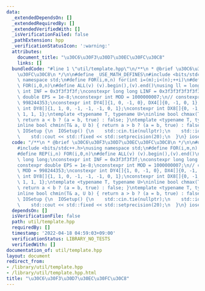 ```yaml
---
data:
  _extendedDependsOn: []
  _extendedRequiredBy: []
  _extendedVerifiedWith: []
  _isVerificationFailed: false
  _pathExtension: hpp
  _verificationStatusIcon: ':warning:'
  attributes:
    document_title: "\u30C6\u30F3\u30D7\u30EC\u30FC\u30C8"
    links: []
  bundledCode: "#line 1 \"util/template.hpp\"\n/**\n * @brief \u30C6\u30F3\u30D7\u30EC\
    \u30FC\u30C8\n */\n\n#define _USE_MATH_DEFINES\n#include <bits/stdc++.h>\nusing\
    \ namespace std;\n#define FOR(i,m,n) for(int i=(m);i<(n);++i)\n#define REP(i,n)\
    \ FOR(i,0,n)\n#define ALL(v) (v).begin(),(v).end()\nusing ll = long long;\nconstexpr\
    \ int INF = 0x3f3f3f3f;\nconstexpr long long LINF = 0x3f3f3f3f3f3f3f3fLL;\nconstexpr\
    \ double EPS = 1e-8;\nconstexpr int MOD = 1000000007;\n// constexpr int MOD =\
    \ 998244353;\nconstexpr int DY4[]{1, 0, -1, 0}, DX4[]{0, -1, 0, 1};\nconstexpr\
    \ int DY8[]{1, 1, 0, -1, -1, -1, 0, 1};\nconstexpr int DX8[]{0, -1, -1, -1, 0,\
    \ 1, 1, 1};\ntemplate <typename T, typename U>\ninline bool chmax(T& a, U b) {\
    \ return a < b ? (a = b, true) : false; }\ntemplate <typename T, typename U>\n\
    inline bool chmin(T& a, U b) { return a > b ? (a = b, true) : false; }\nstruct\
    \ IOSetup {\n  IOSetup() {\n    std::cin.tie(nullptr);\n    std::ios_base::sync_with_stdio(false);\n\
    \    std::cout << std::fixed << std::setprecision(20);\n  }\n} iosetup;\n"
  code: "/**\n * @brief \u30C6\u30F3\u30D7\u30EC\u30FC\u30C8\n */\n\n#define _USE_MATH_DEFINES\n\
    #include <bits/stdc++.h>\nusing namespace std;\n#define FOR(i,m,n) for(int i=(m);i<(n);++i)\n\
    #define REP(i,n) FOR(i,0,n)\n#define ALL(v) (v).begin(),(v).end()\nusing ll =\
    \ long long;\nconstexpr int INF = 0x3f3f3f3f;\nconstexpr long long LINF = 0x3f3f3f3f3f3f3f3fLL;\n\
    constexpr double EPS = 1e-8;\nconstexpr int MOD = 1000000007;\n// constexpr int\
    \ MOD = 998244353;\nconstexpr int DY4[]{1, 0, -1, 0}, DX4[]{0, -1, 0, 1};\nconstexpr\
    \ int DY8[]{1, 1, 0, -1, -1, -1, 0, 1};\nconstexpr int DX8[]{0, -1, -1, -1, 0,\
    \ 1, 1, 1};\ntemplate <typename T, typename U>\ninline bool chmax(T& a, U b) {\
    \ return a < b ? (a = b, true) : false; }\ntemplate <typename T, typename U>\n\
    inline bool chmin(T& a, U b) { return a > b ? (a = b, true) : false; }\nstruct\
    \ IOSetup {\n  IOSetup() {\n    std::cin.tie(nullptr);\n    std::ios_base::sync_with_stdio(false);\n\
    \    std::cout << std::fixed << std::setprecision(20);\n  }\n} iosetup;\n"
  dependsOn: []
  isVerificationFile: false
  path: util/template.hpp
  requiredBy: []
  timestamp: '2022-04-18 04:59:03+09:00'
  verificationStatus: LIBRARY_NO_TESTS
  verifiedWith: []
documentation_of: util/template.hpp
layout: document
redirect_from:
- /library/util/template.hpp
- /library/util/template.hpp.html
title: "\u30C6\u30F3\u30D7\u30EC\u30FC\u30C8"
---
```

